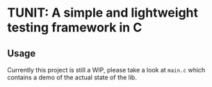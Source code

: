# TUNIT: A simple and lightweight testing framework in C

## Usage

Currently this project is still a WIP, please take a look at `main.c` which contains a demo of the actual state of the lib.
